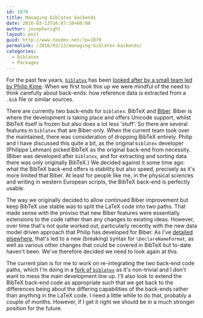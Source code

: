 ```yaml
---
id: 1870
title: Managing biblatex backends
date: 2016-03-13T16:07:10+00:00
author: josephwright
layout: post
guid: http://www.texdev.net/?p=1870
permalink: /2016/03/13/managing-biblatex-backends/
categories:
  - biblatex
  - Packages
---
```

For the past few years, <a href="http://ctan.org/pkg/biblatex"><code>biblatex</code></a> has been <a href="http://www.texdev.net/2012/04/23/biblatex-a-team-to-continue-the-work/">looked after by a small team led by Philip Kime</a>. When we first took this up we were mindful of the need to think carefully about back-ends: how reference data is extracted from a <code>.bib</code> file or similar sources.

There are currently two back-ends for <code>biblatex</code>: BibTeX and <a href="http://biblatex-biber.sourceforge.net/">Biber</a>. Biber is where the development is taking place and offers Unicode support, whilst BibTeX itself is frozen but also does a lot less 'stuff'. So there are several features in <code>biblatex</code> that are Biber-only. When the current team took over the maintained, there was consideration of dropping BibTeX entirely. Philip and I have discussed this quite a bit, as the original <code>biblatex</code> developer (Philippe Lehman) picked BibTeX as the original back-end from necessity. (Biber was developed after <code>biblatex</code>, and for extracting and sorting data there was only originally BibTeX.) We decided against it some time ago: what the BibTeX back-end offers is stability but also speed, precisely as it's more limited that Biber. At least for people like me, in the physical sciences and writing in western European scripts, the BibTeX back-end is perfectly usable.

The way we originally decided to allow continued Biber improvement but keep BibTeX use stable was to split the LaTeX code into two paths. That made sense with the proviso that new Biber features were essentially extensions to the code rather than any changes to existing ideas. However, over time that's not quite worked out, particularly recently with the new data model driven approach that Philip has developed for Biber. As I've <a href="http://www.texdev.net/2016/03/13/biblatex-a-new-syntax-for-declarenameformat/">detailed elsewhere</a>, that's led to a new (breaking) syntax for <code>\DeclareNameFormat</code>, as well as various other changes that could be covered in BibTeX but to-date haven't been. We've therefore decided we need to look again at this.

The current plan is for me to work on re-integrating the two back-end code paths, which I'm doing in a <a href="https://github.com/plk/biblatex">fork of <code>biblatex</code></a> as it's non-trivial and I don't want to mess the main development line up. I'll also look to extend the BibTeX back-end code as appropriate such that we get back to the differences being about the differing capabilities of the back-ends rather than anything in the LaTeX code. I need a little while to do that, probably a couple of months. However, if I get it right we should be in a much stronger position for the future.